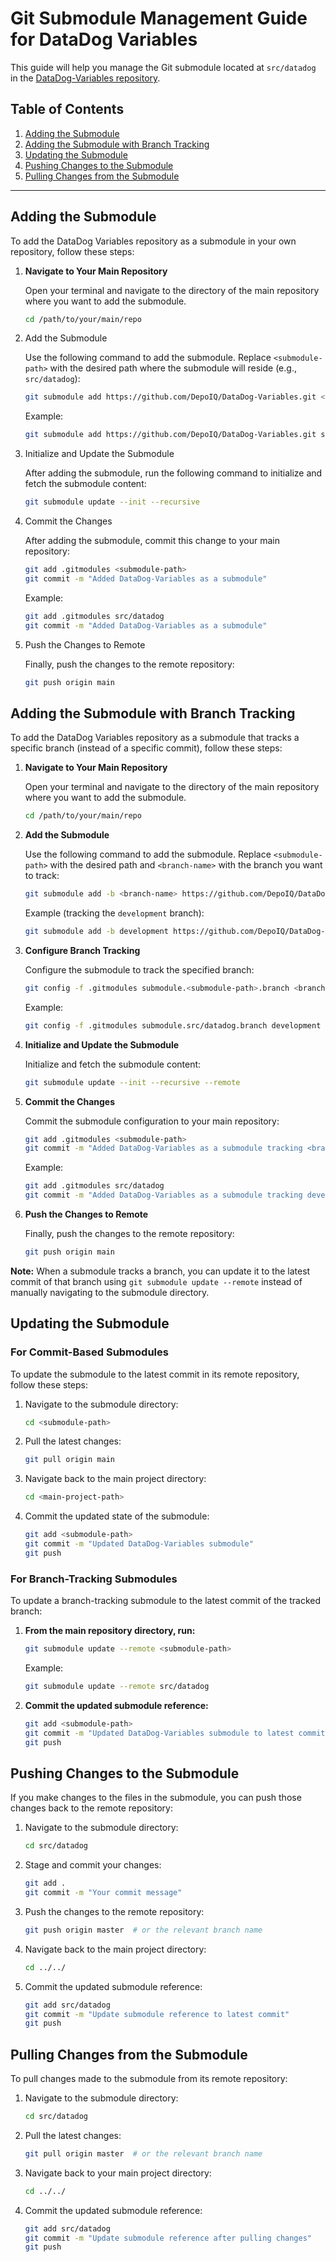 # Git Submodule Management Guide for DataDog Variables

This guide will help you manage the Git submodule located at `src/datadog` in the [DataDog-Variables repository](https://github.com/DepoIQ/DataDog-Variables.git).

## Table of Contents

1. [Adding the Submodule](#adding-the-submodule)
2. [Adding the Submodule with Branch Tracking](#adding-the-submodule-with-branch-tracking)
3. [Updating the Submodule](#updating-the-submodule)
4. [Pushing Changes to the Submodule](#pushing-changes-to-the-submodule)
5. [Pulling Changes from the Submodule](#pulling-changes-from-the-submodule)

---

## Adding the Submodule

To add the DataDog Variables repository as a submodule in your own repository, follow these steps:

1. **Navigate to Your Main Repository**

   Open your terminal and navigate to the directory of the main repository where you want to add the submodule.

   ```bash
   cd /path/to/your/main/repo
   ```

2. Add the Submodule

   Use the following command to add the submodule. Replace `<submodule-path>` with the desired path where the submodule will reside (e.g., `src/datadog`):


   ```bash
   git submodule add https://github.com/DepoIQ/DataDog-Variables.git <submodule-path>
   ```
   
   Example:

   ```bash
   git submodule add https://github.com/DepoIQ/DataDog-Variables.git src/datadog
   ```

3. Initialize and Update the Submodule

   After adding the submodule, run the following command to initialize and fetch the submodule content:

   ```bash
   git submodule update --init --recursive
   ```

4. Commit the Changes

   After adding the submodule, commit this change to your main repository:

   ```bash
   git add .gitmodules <submodule-path>
   git commit -m "Added DataDog-Variables as a submodule"
   ```

   Example:

   ```bash
   git add .gitmodules src/datadog
   git commit -m "Added DataDog-Variables as a submodule"
   ```

5. Push the Changes to Remote

   Finally, push the changes to the remote repository:

   ```bash
   git push origin main
   ```

## Adding the Submodule with Branch Tracking

To add the DataDog Variables repository as a submodule that tracks a specific branch (instead of a specific commit), follow these steps:

1. **Navigate to Your Main Repository**

   Open your terminal and navigate to the directory of the main repository where you want to add the submodule.

   ```bash
   cd /path/to/your/main/repo
   ```

2. **Add the Submodule**

   Use the following command to add the submodule. Replace `<submodule-path>` with the desired path and `<branch-name>` with the branch you want to track:

   ```bash
   git submodule add -b <branch-name> https://github.com/DepoIQ/DataDog-Variables.git <submodule-path>
   ```
   
   Example (tracking the `development` branch):

   ```bash
   git submodule add -b development https://github.com/DepoIQ/DataDog-Variables.git src/datadog
   ```

3. **Configure Branch Tracking**

   Configure the submodule to track the specified branch:

   ```bash
   git config -f .gitmodules submodule.<submodule-path>.branch <branch-name>
   ```

   Example:

   ```bash
   git config -f .gitmodules submodule.src/datadog.branch development
   ```

4. **Initialize and Update the Submodule**

   Initialize and fetch the submodule content:

   ```bash
   git submodule update --init --recursive --remote
   ```

5. **Commit the Changes**

   Commit the submodule configuration to your main repository:

   ```bash
   git add .gitmodules <submodule-path>
   git commit -m "Added DataDog-Variables as a submodule tracking <branch-name> branch"
   ```

   Example:

   ```bash
   git add .gitmodules src/datadog
   git commit -m "Added DataDog-Variables as a submodule tracking development branch"
   ```

6. **Push the Changes to Remote**

   Finally, push the changes to the remote repository:

   ```bash
   git push origin main
   ```

**Note:** When a submodule tracks a branch, you can update it to the latest commit of that branch using `git submodule update --remote` instead of manually navigating to the submodule directory.

## Updating the Submodule

### For Commit-Based Submodules

To update the submodule to the latest commit in its remote repository, follow these steps:

1. Navigate to the submodule directory:

   ```bash
   cd <submodule-path>
   ```

2. Pull the latest changes:

   ```bash
   git pull origin main
   ```

3. Navigate back to the main project directory:

   ```bash
   cd <main-project-path>
   ```

4. Commit the updated state of the submodule:

   ```bash
   git add <submodule-path>
   git commit -m "Updated DataDog-Variables submodule"
   git push
   ```

### For Branch-Tracking Submodules

To update a branch-tracking submodule to the latest commit of the tracked branch:

1. **From the main repository directory, run:**

   ```bash
   git submodule update --remote <submodule-path>
   ```

   Example:

   ```bash
   git submodule update --remote src/datadog
   ```

2. **Commit the updated submodule reference:**

   ```bash
   git add <submodule-path>
   git commit -m "Updated DataDog-Variables submodule to latest commit on tracked branch"
   git push
   ```

## Pushing Changes to the Submodule
If you make changes to the files in the submodule, you can push those changes back to the remote repository:

1. Navigate to the submodule directory:

   ```bash
   cd src/datadog
   ```

2. Stage and commit your changes:

   ```bash
   git add .
   git commit -m "Your commit message"
   ```

3. Push the changes to the remote repository:

   ```bash
   git push origin master  # or the relevant branch name
   ```

4. Navigate back to the main project directory:

   ```bash
   cd ../../
   ```

5. Commit the updated submodule reference:

   ```bash
   git add src/datadog
   git commit -m "Update submodule reference to latest commit"
   git push
   ```

## Pulling Changes from the Submodule

To pull changes made to the submodule from its remote repository:

1. Navigate to the submodule directory:

   ```bash
   cd src/datadog
   ```

2. Pull the latest changes:

   ```bash
   git pull origin master  # or the relevant branch name
   ```

3. Navigate back to your main project directory:

   ```bash
   cd ../../
   ```

4. Commit the updated submodule reference:

   ```bash
   git add src/datadog
   git commit -m "Update submodule reference after pulling changes"
   git push
   ```
